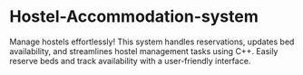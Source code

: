 # Hostel-Accommodation-system
Manage hostels effortlessly! This system handles reservations, updates bed availability, and streamlines hostel management tasks using C++. Easily reserve beds and track availability with a user-friendly interface.
